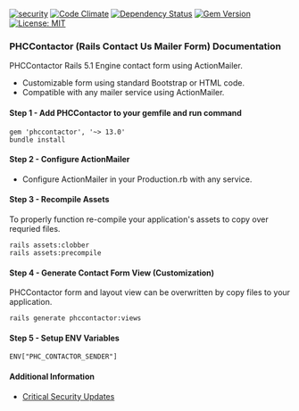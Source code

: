 [![security](https://hakiri.io/github/PHCNetworks/phc-contactor/master.svg)](https://hakiri.io/github/PHCNetworks/phc-contactor/master)
[![Code Climate](https://codeclimate.com/github/PHCNetworks/phc-contactor/badges/gpa.svg)](https://codeclimate.com/github/PHCNetworks/phc-contactor)
[![Dependency Status](https://gemnasium.com/badges/github.com/PHCNetworks/phc-contactor.svg)](https://gemnasium.com/github.com/PHCNetworks/phc-contactor)
[![Gem Version](https://badge.fury.io/rb/phccontactor.svg)](https://badge.fury.io/rb/phccontactor)
[![License: MIT](https://img.shields.io/badge/License-MIT-blue.svg)](https://github.com/PHCNetworks/phc-contactor/blob/master/MIT-LICENSE)  

### PHCContactor (Rails Contact Us Mailer Form) Documentation
PHCContactor Rails 5.1 Engine contact form using ActionMailer.

* Customizable form using standard Bootstrap or HTML code.  
* Compatible with any mailer service using ActionMailer.  

#### Step 1 - Add PHCContactor to your gemfile and run command  

	gem 'phccontactor', '~> 13.0'
	bundle install

#### Step 2 - Configure ActionMailer

- Configure ActionMailer in your Production.rb with any service.  

#### Step 3 - Recompile Assets  
To properly function re-compile your application's assets to copy over requried files.  

	rails assets:clobber
	rails assets:precompile

#### Step 4 - Generate Contact Form View (Customization)  
PHCContactor form and layout view can be overwritten by copy files to your application.  

	rails generate phccontactor:views

#### Step 5 - Setup ENV Variables  

	ENV["PHC_CONTACTOR_SENDER"]  

#### Additional Information

- [Critical Security Updates](https://github.com/PHCNetworks/phc-contactor/wiki/Critical-Security-Updates)
